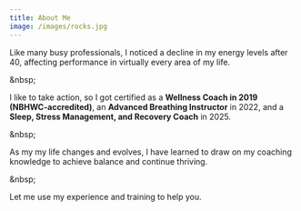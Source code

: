 ```yaml
---
title: About Me
image: /images/rocks.jpg
---
```

Like many busy professionals, I noticed a decline in my energy levels after 40, affecting performance in virtually every area of my life.

&﻿nbsp;

I like to take action, so I got certified as a **Wellness Coach in 2019 (NBHWC-accredited)**, an **Advanced Breathing Instructor** in 2022, and a **Sleep, Stress Management, and Recovery Coach** in 2025.

&﻿nbsp;

As my my life changes and evolves, I have learned to draw on my coaching knowledge to achieve balance and continue thriving.

&﻿nbsp;

Let me use my experience and training to help you.